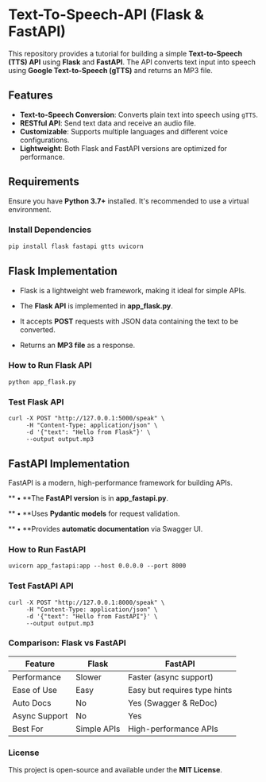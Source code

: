 # Text-To-Speech-API (Flask & FastAPI)

This repository provides a tutorial for building a simple **Text-to-Speech (TTS) API** using **Flask** and **FastAPI**. The API converts text input into speech using **Google Text-to-Speech (gTTS)** and returns an MP3 file.

## Features

- **Text-to-Speech Conversion**: Converts plain text into speech using `gTTS`.
- **RESTful API**: Send text data and receive an audio file.
- **Customizable**: Supports multiple languages and different voice configurations.
- **Lightweight**: Both Flask and FastAPI versions are optimized for performance.

## Requirements

Ensure you have **Python 3.7+** installed. It's recommended to use a virtual environment.

### Install Dependencies

```bash
pip install flask fastapi gtts uvicorn
```


## **Flask Implementation**

* Flask is a lightweight web framework, making it ideal for simple APIs.
* The **Flask API** is implemented in **app_flask.py**.

* It accepts **POST** requests with JSON data containing the text to be converted.
* Returns an **MP3 file** as a response.

### **How to Run Flask API**

```
python app_flask.py
```

### Test Flask API

```
curl -X POST "http://127.0.0.1:5000/speak" \
     -H "Content-Type: application/json" \
     -d '{"text": "Hello from Flask"}' \
     --output output.mp3
```

## **FastAPI Implementation**

FastAPI is a modern, high-performance framework for building APIs.

**	**•**	**The **FastAPI version** is in **app_fastapi.py**.

**	**•**	**Uses **Pydantic models** for request validation.

**	**•**	**Provides **automatic documentation** via Swagger UI.

### **How to Run FastAPI**

```
uvicorn app_fastapi:app --host 0.0.0.0 --port 8000
```

### **Test FastAPI API**

```
curl -X POST "http://127.0.0.1:8000/speak" \
     -H "Content-Type: application/json" \
     -d '{"text": "Hello from FastAPI"}' \
     --output output.mp3
```

### **Comparison: Flask vs FastAPI**

| Feature       | Flask       | FastAPI                      |
| ------------- | ----------- | ---------------------------- |
| Performance   | Slower      | Faster (async support)       |
| Ease of Use   | Easy        | Easy but requires type hints |
| Auto Docs     | No          | Yes (Swagger & ReDoc)        |
| Async Support | No          | Yes                          |
| Best For      | Simple APIs | High-performance APIs        |

### License

This project is open-source and available under the **MIT License**.
